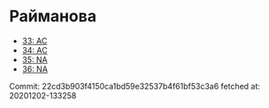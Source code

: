 # Райманова
- [33: AC](33.md)
- [34: AC](34.md)
- [35: NA](35.md)
- [36: NA](36.md)

Commit: 22cd3b903f4150ca1bd59e32537b4f61bf53c3a6
 fetched at: 20201202-133258
